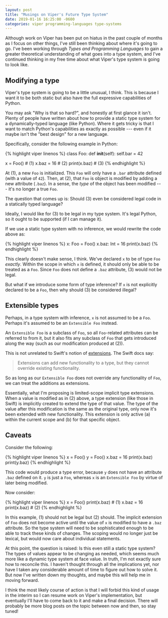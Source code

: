 ```yaml
---
layout: post
title: "Musings on Viper's Future Type System"
date: 2019-01-16 16:25:00 -0600
categories: viper programming-languages type-systems
---
```


Although work on Viper has been put on hiatus in the past couple of months as I focus on other things, I've still
been thinking about where it's going to go. I've been working through *Types and Programming Languages* to gain a
greater theoretical understanding of what goes into a type system, and I've continued thinking in my free time about
what Viper's type system is going to look like.

## Modifying a type

Viper's type system is going to be a little unusual, I think. This is because I want it to be both static but also
have the full expressive capabilities of Python.

You may ask "Why is that so hard?", and honestly at first glance it isn't. Plenty of people have written about how to
provide a static type system for a dynamically-typed language (like Python). Where it gets tricky is that I want to match
Python's capabilities as exactly as possible --- even if it maybe isn't the "best design" for a new language.

Specifically, consider the following example in Python:

{% highlight viper linenos %}
class Foo:
    def __init__(self):
        self.bar = 42

x = Foo()     # (1)
x.baz = 16    # (2)
print(x.baz)  # (3)
{% endhighlight %}

At (1), a new `Foo` is initialized. This `Foo` will only have a `.bar` attribute defined (with a value of `42`). Then,
at (2), that `Foo` is object is modified by adding a new attribute (`.baz`). In a sense, the *type* of the object has been
modified --- it's no longer a true `Foo`.

The question that comes up is: Should (3) even be considered legal code in a statically typed language?

Ideally, I would like for (3) to be legal in my type system. It's legal Python, so it ought to be supported (if I can
manage it).

If we use a static type system with no inference, we would rewrite the code above as:

{% highlight viper linenos %}
x: Foo = Foo()
x.baz: Int = 16
print(x.baz)
{% endhighlight %}

This clearly doesn't make sense, I think. We've declared `x` to be of type `Foo` *exactly*. Within the scope in which
`x` is defined, it should only be able to be treated as a `Foo`. Since `Foo` does not define a `.baz` attribute, (3)
would not be legal.

But what if we introduce some form of type inference? If `x` is not explicitly declared to be a `Foo`, then why should
(3) be considered illegal?

## Extensible types

Perhaps, in a type system with inference, `x` is not assumed to be a `Foo`. Perhaps it's assumed to be an
`Extensible Foo` instead.

An `Extensible Foo` is a subclass of `Foo`, so all `Foo`-related attributes can be referred to from it, but it also
fits any subclass of `Foo` that gets introduced along the way (such as our modification produced at (2)).

This is not unrelated to Swift's notion of [extensions](https://docs.swift.org/swift-book/LanguageGuide/Extensions.html).
The Swift docs say:

> Extensions can add new functionality to a type, but they cannot override existing functionality.

So as long as our `Extensible Foo` does not override any functionality of `Foo`, we can treat the additions as
extensions.

Essentially, what I'm proposing is limited-scope implicit type extensions. When a value is modified as in (2) above,
a type extension (like those in Swift) is implicitly created to extend the type of that value. The type of the value
after this modification is the same as the original type, only now it's been extended with new functionality. This
extension is only active (a) within the current scope and (b) for that specific object.

## Caveats

Consider the following:

{% highlight viper linenos %}
x = Foo()
y = Foo()
x.baz = 16
print(x.baz)
print(y.baz)
{% endhighlight %}

This code would produce a type error, because `y` does not have an attribute `.baz` defined on it. `y` is just a
`Foo`, whereas `x` is an `Extensible Foo` by virtue of later being modified.

Now consider:

{% highlight viper linenos %}
x = Foo()
print(x.baz)  # (1)
x.baz = 16
print(x.baz)  # (2)
{% endhighlight %}

In this example, (1) should not be legal but (2) should. The implicit extension of `Foo` does not become active until
the value of `x` is modified to have a `.baz` attribute. So the type system will need to be sophisticated enough to be
able to track these kinds of changes. The scoping would no longer just be lexical, but would now care about individual
statements.

At this point, the question is raised: Is this even still a static type system? The types of values appear to be
changing as needed, which seems much more like a dynamic type system at face value. In truth, I'm not exactly sure how
to reconcile this. I haven't thought through all the implications yet, nor have I taken any considerable amount of time
to figure out how to solve it. But now I've written down my thoughts, and maybe this will help me in moving forward.

I think the most likely course of action is that I will forbid this kind of usage in the interim so I can resume work
on Viper's implementation, but eventually I'll have to come back to it and make a final decision. There will probably
be more blog posts on the topic between now and then, so stay tuned!